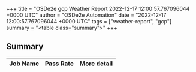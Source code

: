 +++
title = "OSDe2e gcp Weather Report 2022-12-17 12:00:57.767096044 +0000 UTC"
author = "OSDe2e Automation"
date = "2022-12-17 12:00:57.767096044 +0000 UTC"
tags = ["weather-report", "gcp"]
summary = "<table class=\"summary\"></table>"
+++
## Summary

| Job Name | Pass Rate | More detail |
|----------|-----------|-------------|




